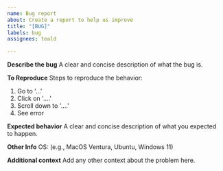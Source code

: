 ```yaml
---
name: Bug report
about: Create a report to help us improve
title: "[BUG]"
labels: bug
assignees: teald

---
```


**Describe the bug**
A clear and concise description of what the bug is.

**To Reproduce**
Steps to reproduce the behavior:
1. Go to '...'
2. Click on '....'
3. Scroll down to '....'
4. See error

**Expected behavior**
A clear and concise description of what you expected to happen.

**Other Info**
OS: (e.g., MacOS Ventura, Ubuntu, Windows 11)

**Additional context**
Add any other context about the problem here.
